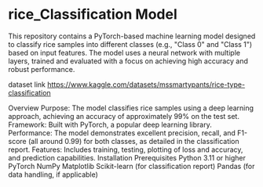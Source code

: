 # rice_Classification Model

This repository contains a PyTorch-based machine learning model designed to classify rice samples into different classes (e.g., "Class 0" and "Class 1") based on input features. The model uses a neural network with multiple layers, trained and evaluated with a focus on achieving high accuracy and robust performance.

dataset link https://www.kaggle.com/datasets/mssmartypants/rice-type-classification

Overview
Purpose: The model classifies rice samples using a deep learning approach, achieving an accuracy of approximately 99% on the test set.
Framework: Built with PyTorch, a popular deep learning library.
Performance: The model demonstrates excellent precision, recall, and F1-score (all around 0.99) for both classes, as detailed in the classification report.
Features: Includes training, testing, plotting of loss and accuracy, and prediction capabilities.
Installation
Prerequisites
Python 3.11 or higher
PyTorch
NumPy
Matplotlib
Scikit-learn (for classification report)
Pandas (for data handling, if applicable)
